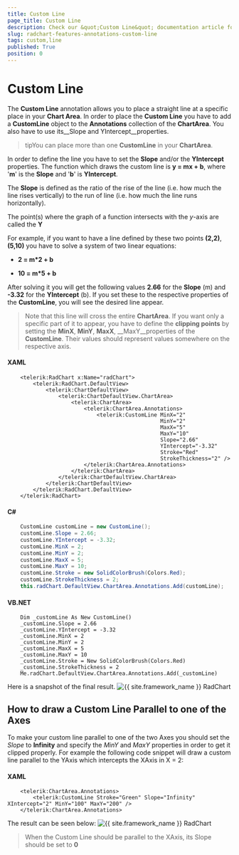 ```yaml
---
title: Custom Line
page_title: Custom Line
description: Check our &quot;Custom Line&quot; documentation article for the RadChart {{ site.framework_name }} control.
slug: radchart-features-annotations-custom-line
tags: custom,line
published: True
position: 0
---
```


# Custom Line



The __Custom Line__ annotation allows you to place a straight line at a specific place in your __Chart Area__. In order to place the __Custom Line__ you have to add a __CustomLine__ object to the __Annotations__ collection of the __ChartArea__. You also have to use its__Slope and YIntercept__properties.

>tipYou can place more than one __CustomLine__ in your __ChartArea__.

In order to define the line you have to set the __Slope__ and/or the __YIntercept__ properties. The function which draws the custom line is __y = mx + b__, where '__m__' is the __Slope__ and '__b__' is __YIntercept__.

The __Slope__ is defined as the ratio of the rise of the line (i.e. how much the line rises vertically) to the run of line (i.e. how much the line runs horizontally). 

The point(s) where the graph of a function intersects with the *y*-axis are called the __Y__

For example, if you want to have a line defined by these two points __(2,2)__, __(5,10)__ you have to solve a system of two linear equations:

* __2 = m*2 + b__

* __10 = m*5 + b__

After solving it you will get the following values __2.66__ for the __Slope__ (m) and __-3.32__ for the __YIntercept__ (b). If you set these to the respective properties of the __CustomLine__, you will see the desired line appear. 

>Note that this line will cross the entire __ChartArea__. If you want only a specific part of it to appear, you have to define the __clipping points__ by setting the __MinX__, __MinY__, __MaxX__, __MaxY__properties of the __CustomLine__. Their values should represent values somewhere on the respective axis.

#### __XAML__

```XAML
	<telerik:RadChart x:Name="radChart">
	    <telerik:RadChart.DefaultView>
	        <telerik:ChartDefaultView>
	            <telerik:ChartDefaultView.ChartArea>
	                <telerik:ChartArea>
	                    <telerik:ChartArea.Annotations>
	                        <telerik:CustomLine MinX="2"
	                                            MinY="2"
	                                            MaxX="5"
	                                            MaxY="10"
	                                            Slope="2.66"
	                                            YIntercept="-3.32"
	                                            Stroke="Red"
	                                            StrokeThickness="2" />
	                    </telerik:ChartArea.Annotations>
	                </telerik:ChartArea>
	            </telerik:ChartDefaultView.ChartArea>
	        </telerik:ChartDefaultView>
	    </telerik:RadChart.DefaultView>
	</telerik:RadChart>
```



#### __C#__

```C#
	CustomLine customLine = new CustomLine();
	customLine.Slope = 2.66;
	customLine.YIntercept = -3.32;
	customLine.MinX = 2;
	customLine.MinY = 2;
	customLine.MaxX = 5;
	customLine.MaxY = 10;
	customLine.Stroke = new SolidColorBrush(Colors.Red);
	customLine.StrokeThickness = 2;
	this.radChart.DefaultView.ChartArea.Annotations.Add(customLine);
```



#### __VB.NET__

```VB.NET
	Dim _customLine As New CustomLine()
	_customLine.Slope = 2.66
	_customLine.YIntercept = -3.32
	_customLine.MinX = 2
	_customLine.MinY = 2
	_customLine.MaxX = 5
	_customLine.MaxY = 10
	_customLine.Stroke = New SolidColorBrush(Colors.Red)
	_customLine.StrokeThickness = 2
	Me.radChart.DefaultView.ChartArea.Annotations.Add(_customLine)
```



Here is a snapshot of the final result.
![{{ site.framework_name }} RadChart  ](images/RadChart_Features_Annotations_CustomLine_01.png)

##  How to draw a Custom Line Parallel to one of the Axes

To make your custom line parallel to one of the two Axes you should set the *Slope* to __Infinity__ and specify the *MinY* and *MaxY* properties in order to get it clipped properly. For example the following code snippet will draw a custom line parallel to the YAxis which intercepts the XAxis in X = 2:

#### __XAML__

```XAML
	<telerik:ChartArea.Annotations>
	    <telerik:CustomLine Stroke="Green" Slope="Infinity" XIntercept="2" MinY="100" MaxY="200" />
	</telerik:ChartArea.Annotations>
```



The result can be seen below:
![{{ site.framework_name }} RadChart  ](images/RadChart_Features_Annotations_CustomLine_02.PNG)

>When the Custom Line should be parallel to the XAxis, its Slope should be set to __0__

